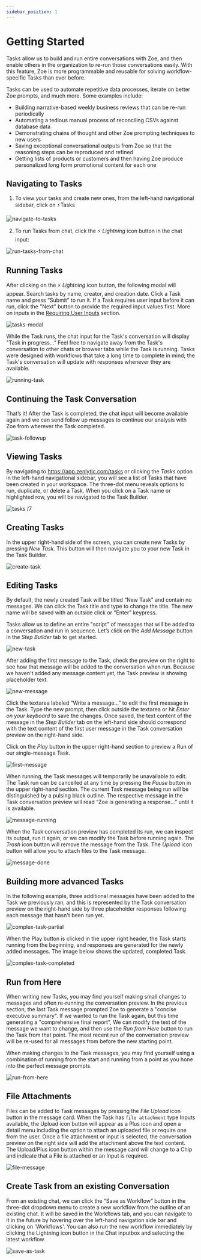 ```yaml
---
sidebar_position: 1
---
```


# Getting Started

Tasks allow us to build and run entire conversations with Zoe, and then enable others in the organization to re-run those conversations easily. With this feature, Zoe is more programmable and reusable for solving workflow-specific Tasks than ever before.

Tasks can be used to automate repetitive data processes, iterate on better Zoe prompts, and much more. Some examples include:  

- Building narrative-based weekly business reviews that can be re-run periodically
- Automating a tedious manual process of reconciling CSVs against database data
- Demonstrating chains of thought and other Zoe prompting techniques to new users
- Saving exceptional conversational outputs from Zoe so that the reasoning steps can be reproduced and refined
- Getting lists of products or customers and then having Zoe produce personalized long form promotional content for each one

## Navigating to Tasks

1. To view your tasks and create new ones, from the left-hand navigational sidebar, click on ⚡Tasks

![navigate-to-tasks](../assets/agentic-tasks/navigate-to-tasks-one.png)

2. To run Tasks from chat, click the ⚡ *Lightning* icon button in the chat input:

![run-tasks-from-chat](../assets/agentic-tasks/run-tasks-from-chat.png)

## Running Tasks

After clicking on the ⚡ *Lightning* icon button, the following modal will appear. Search tasks by name, creator, and creation date. Click a Task name and press “Submit” to run it. If a Task requires user input before it can run, click the "Next" button to provide the required input values first. More on inputs in the [Requiring User Inputs](/docs/agentic_tasks/inputs) section.

![tasks-modal](../assets/agentic-tasks/tasks-modal.png)

While the Task runs, the chat input for the Task's conversation will display "Task in progress…” Feel free to navigate away from the Task's conversation to other chats or browser tabs while the Task is running. Tasks were designed with workflows that take a long time to complete in mind; the Task's conversation will update with responses whenever they are available.

![running-task](../assets/agentic-tasks/running-task.png)

## Continuing the Task Conversation

That’s it! After the Task is completed, the chat input will become available again and we can send follow up messages to continue our analysis with Zoe from wherever the Task completed.

![task-followup](../assets/agentic-tasks/task-followup.png)

## Viewing Tasks

By navigating to https://app.zenlytic.com/tasks or clicking the *Tasks* option in the left-hand navigational sidebar, you will see a list of Tasks that have been created in your workspace. The three-dot menu reveals options to run, duplicate, or delete a Task. When you click on a Task name or highlighted row, you will be navigated to the Task Builder.

![tasks](../assets/agentic-tasks/tasks.png)
/7
## Creating Tasks

In the upper right-hand side of the screen, you can create new Tasks by pressing *New Task*. This button will then navigate you to your new Task in the Task Builder.

![create-task](../assets/agentic-tasks/create-task.png)

## Editing Tasks

By default, the newly created Task will be titled “New Task" and contain no messages. We can click the Task title and type to change the title. The new name will be saved with an outside click or "Enter" keypress. 

Tasks allow us to define an entire "script" of messages that will be added to a conversation and run in sequence. Let’s click on  the *Add Message* button in the *Step Builder* tab to get started.

![new-task](../assets/agentic-tasks/new-task.png)

After adding the first message to the Task, check the preview on the right to see how that message will be added to the conversation when run. Because we haven't added any message content yet, the Task preview is showing placeholder text.

![new-message](../assets/agentic-tasks/new-message.png)

Click the textarea labeled “Write a message…” to edit the first message in the Task. Type the new prompt, then click outside the textarea or hit *Enter on your keyboard* to save the changes. Once saved, the text content of the message in the *Step Builder* tab on the left-hand side should correspond with the text content of the first user message in the Task conversation preview on the right-hand side.

Click on the *Play* button in the upper right-hand section to preview a Run of our single-message Task.

![first-message](../assets/agentic-tasks/first-message.png)

When running, the Task messages will temporarily be unavailable to edit. The Task run can be cancelled at any time by pressing the *Pause* button in the upper right-hand section. The current Task message being run will be distinguished by a pulsing black outline. The respective message in the Task conversation preview will read “Zoe is generating a response…” until it is available.

![message-running](../assets/agentic-tasks/message-running.png)

When the Task conversation preview has completed its run, we can inspect its output, run it again, or we can modify the Task before running again. The *Trash* icon button will remove the message from the Task. The *Upload* icon button will allow you to attach files to the Task message. 

![message-done](../assets/agentic-tasks/message-done.png)

## Building more advanced Tasks

In the following example,  three additional messages have been added to the Task we previously ran, and this is represented by the Task conversation preview on the right-hand side by three placeholder responses following each message that hasn't been run yet. 

![complex-task-partial](../assets/agentic-tasks/complex-task-partial.png)

When  the Play button is clicked in the upper right header, the Task starts running from the beginning, and responses are generated for the newly added messages. The image below shows the updated, completed Task.

![complex-task-completed](../assets/agentic-tasks/complex-task-completed.png)

## Run from Here

When writing new Tasks, you may find yourself making small changes to messages and often re-running the conversation preview. In the previous section, the last Task message prompted Zoe to generate a "concise executive summary". If we wanted to run the Task again, but this time generating a "comprehensive final report", We can modify the text of the message we want to change, and then use the *Run from Here* button to run the Task from that point. The most recent run of the conversation preview will be re-used for all messages from before the new starting point.

When making changes to the Task messages, you may find yourself using a combination of running from the start and running from a point as you hone into the perfect message prompts.

![run-from-here](../assets/agentic-tasks/run-from-here.png)

## File Attachments

Files can be added to Task messages by pressing the *File Upload* icon button in the message card. When the Task has `file attachment` type Inputs available, the Upload icon button will appear as a Plus icon and open a detail menu including the option to attach an uploaded file or require one from the user. Once a file attachment or input is selected, the conversation preview on the right side will add the attachment above the text content. The Upload/Plus icon button within the message card will change to a Chip and indicate that a File is attached or an Input is required.

![file-message](../assets/agentic-tasks/file-message.png)

## Create Task from an existing Conversation

From an existing chat, we can click the “Save as Workflow” button in the three-dot dropdown menu to create a new workflow from the outline of an existing chat. It will be saved in the Workflows tab, and you can navigate to it in the future by hovering over the left-hand navigation side bar and clicking on 'Workflows'. You can also run the new workflow immediately by clicking the Lightning icon button in the Chat inputbox and selecting the latest workflow.

![save-as-task](../assets/agentic-tasks/save-as-task.png)

